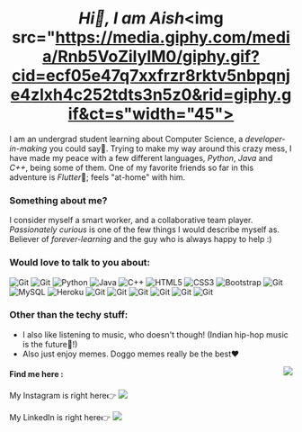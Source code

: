# <center>***Hi👋, I am Aish***<img src="https://media.giphy.com/media/Rnb5VoZiIyIM0/giphy.gif?cid=ecf05e47q7xxfrzr8rktv5nbpqnje4zlxh4c252tdts3n5z0&rid=giphy.gif&ct=s"width="45"></center>
I am an undergrad student learning about Computer Science, a *developer-in-making* you could say🤪. Trying to make my way around this crazy mess, I have made my peace with a few different languages, *Python*, *Java* and *C++*, being some of them. One of my favorite friends so far in this adventure is *Flutter*🦋; feels "at-home" with him.

### Something about me?
I consider myself a smart worker, and a collaborative team player. *Passionately curious* is one of the few things I would describe myself as. Believer of *forever-learning* and the guy who is always happy to help :) 

### Would love to talk to you about:
![Git](https://img.shields.io/badge/-Flutter-46d1fd?style=flat-square&logo=flutter) ![Git](https://img.shields.io/badge/-Dart-0175C2?style=flat-square&logo=dart) ![Python](https://img.shields.io/badge/-Python-black?style=flat-square&logo=Python) ![Java](https://img.shields.io/badge/-java-E34A86?style=flat-square&logo=java) ![C++](https://img.shields.io/badge/-C++-00599C?style=flat-square&logo=c) ![HTML5](https://img.shields.io/badge/-HTML5-E34F26?style=flat-square&logo=html5&logoColor=white) ![CSS3](https://img.shields.io/badge/-CSS3-1572B6?style=flat-square&logo=css3)  ![Bootstrap](https://img.shields.io/badge/-Bootstrap-563D7C?style=flat-square&logo=bootstrap) ![Git](https://img.shields.io/badge/-jQuery-0769AD?style=flat-square&logo=jquery) ![MySQL](https://img.shields.io/badge/-MySQL-black?style=flat-square&logo=mysql) ![Heroku](https://img.shields.io/badge/-Heroku-430098?style=flat-square&logo=heroku) ![Git](https://img.shields.io/badge/-Git-black?style=flat-square&logo=git) ![Git](https://img.shields.io/badge/-GitHub-8332AC?style=flat-square&logo=github)  ![Git](https://img.shields.io/badge/-TensorFlow-FF6F00?style=flat-square&logo=tensorflow&logoColor=ffffff) ![Git](https://img.shields.io/badge/-Flask-black?style=flat-square&logo=flask)   ![Git](https://img.shields.io/badge/-Firebase-FFCA28?style=flat-square&logo=firebase&logoColor=ffffff) ![Git](https://img.shields.io/badge/-VSCode-black?style=flat-square&logo=visual-studio-code&logoColor=007ACC)  

### Other than the techy stuff:
* I also like listening to music, who doesn't though! (Indian hip-hop music is the future🤘!)
* Also just enjoy memes. Doggo memes really be the best❤

<img src="https://github-readme-stats.vercel.app/api?username=aishuo07&&show_icons=true&title_color=ffffff&icon_color=bb2acf&text_color=daf7dc&bg_color=151515" align="right"/>

#### Find me here : 
My Instagram is right here👉 [<img src = "https://img.shields.io/badge/-Instagram-e4405f?style=flat-square&logo=instagram&logoColor=fff" />](https://www.instagram.com/aishkanodia/)

My LinkedIn is right here👉  [<img src = "https://img.shields.io/badge/-LinkedIn-0077B5?style=flat-square&logo=linkedin&logoColor=fff" />](https://www.linkedin.com/in/aish-kanodia/)
